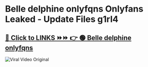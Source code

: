 
 # Belle delphine onlyfqns Onlyfans Leaked - Update Files g1rl4

## <h2><a href="https://clipsfans.com/Belle_delphine_onlyfqns&ref=git">🔗 Click to LINKS ⏩⏩ 👉 🟢 Belle delphine onlyfqns </a></h2>

<a href="https://clipsfans.com/Belle_delphine_onlyfqns&ref=git" rel="nofollow" data-target="animated-image.originalLink"><img src="https://i.ibb.co.com/xMMVF88/686577567.gif" alt="Viral Video Original" style="max-width: 100%; display: inline-block;" data-target="animated-image.originalImage"></a>

